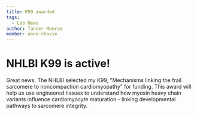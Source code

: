 ```yaml
---
title: K99 awarded
tags:
  - Lab News
author: Tanner Monroe
member: anne-chovie
---
```


# NHLBI K99 is active! 

Great news. The NHLBI selected my K99, "Mechanisms linking the frail sarcomere to noncompaction cardiomyopathy" for funding. This award
 will help us use engineered tissues to understand how myosin heavy chain variants influence cardiomyocyte maturation - linking developmental
 pathways to sarcomere integrity.
